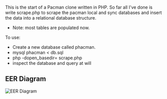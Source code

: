 This is the start of a Pacman clone written in PHP.  So far all I've done is write scrape.php to scrape the pacman local and sync databases and insert the data into a relational database structure.

* Note: most tables are populated now.

To use:

* Create a new database called phacman.
* mysql phacman < db.sql
* php -dopen_basedir= scrape.php 
* inspect the database and query at will

## EER Diagram

![EER Diagram](http://www.andrewrose.co.uk/phacman.png "EER Diagram")
